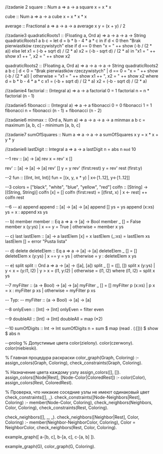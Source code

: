 //zadanie 2
square :: Num a => a -> a
square x = x * x

cube :: Num a => a -> a
cube x = x * x * x

average :: Fractional a => a -> a -> a
average x y = (x + y) / 2

//zadanie3
quadraticRoots1 :: (Floating a, Ord a) => a -> a -> a -> String
quadraticRoots1 a b c =
  let d = b * b - 4 * a * c in
  if d < 0 then "Brak pierwiastków rzeczywistych"
  else if d == 0 then "x = " ++ show (-b / (2 * a))
  else
    let x1 = (-b + sqrt d) / (2 * a)
        x2 = (-b - sqrt d) / (2 * a)
    in "x1 = " ++ show x1 ++ ", x2 = " ++ show x2

quadraticRoots2 :: (Floating a, Ord a) => a -> a -> a -> String
quadraticRoots2 a b c
  | d < 0     = "Brak pierwiastków rzeczywistych"
  | d == 0    = "x = " ++ show (-b / (2 * a))
  | otherwise = "x1 = " ++ show x1 ++ ", x2 = " ++ show x2
  where
    d  = b * b - 4 * a * c
    x1 = (-b + sqrt d) / (2 * a)
    x2 = (-b - sqrt d) / (2 * a)

//zadanie4
factorial :: (Integral a) => a -> a
factorial 0 = 1
factorial n = n * factorial (n - 1)

//zadanie5
fibonacci :: (Integral a) => a -> a
fibonacci 0 = 0
fibonacci 1 = 1
fibonacci n = fibonacci (n - 1) + fibonacci (n - 2)

//zadanie6
minmax :: (Ord a, Num a) => a -> a -> a -> a
minmax a b c = maximum [a, b, c] - minimum [a, b, c]

//zadanie7
sumOfSquares :: Num a => a -> a -> a
sumOfSquares x y = x * x + y * y

//zadanie8
lastDigit :: Integral a => a -> a
lastDigit n = abs n `mod` 10


--1
rev :: [a] -> [a]
rev x = rev' x []

rev' :: [a] -> [a] -> [a]
rev' [] y = y
rev' (first:rest) y = rev' rest (first:y) 

--2
fun :: [(Int, Int, Int)] 
fun = [(x, y, x * y) | x<-[1..12], y<-[1..12]]

--3
colors = ["black", "white", "blue", "yellow", "red"]
colfn :: [String] -> [(String, String)]
colfn [x] = []
colfn (first:rest) = [(first, x) | x <- rest] ++ colfn rest 


--6
-- a) append
append :: [a] -> [a] -> [a]
append [] ys = ys
append (x:xs) ys = x : append xs ys

-- b) member
member :: Eq a => a -> [a] -> Bool
member _ [] = False
member x (y:ys)
  | x == y    = True
  | otherwise = member x ys

-- c) last
lastElem :: [a] -> a
lastElem [x] = x
lastElem (_:xs) = lastElem xs
lastElem [] = error "Pusta lista"

-- d) delete
deleteElem :: Eq a => a -> [a] -> [a]
deleteElem _ [] = []
deleteElem x (y:ys)
  | x == y    = ys
  | otherwise = y : deleteElem x ys

-- e) split
split :: Ord a => a -> [a] -> ([a], [a])
split _ [] = ([], [])
split x (y:ys)
  | y < x     = (y:l1, l2)
  | y > x     = (l1, y:l2)
  | otherwise = (l1, l2)
  where (l1, l2) = split x ys


--7
myFilter :: (a -> Bool) -> [a] -> [a]
myFilter _ [] = []
myFilter p (x:xs)
  | p x       = x : myFilter p xs
  | otherwise = myFilter p xs

-- Typ:
-- myFilter :: (a -> Bool) -> [a] -> [a]

--8
onlyEven :: [Int] -> [Int]
onlyEven = filter even

--9
doubleAll :: [Int] -> [Int]
doubleAll = map (*2)

--10
sumOfDigits :: Int -> Int
sumOfDigits n = sum $ map (read . (:[])) $ show $ abs n




--prolog
% Допустимые цвета
color(zielony).
color(czerwony).
color(niebieski).

% Главная процедура раскраски
color_graph(Graph, Coloring) :-
    assign_colors(Graph, Coloring),
    check_constraints(Graph, Coloring).

% Назначение цвета каждому узлу
assign_colors([], []).
assign_colors([Node|Rest], [Node-Color|ColoredRest]) :-
    color(Color),
    assign_colors(Rest, ColoredRest).

% Проверка, что никакие соседние узлы не имеют одинаковый цвет
check_constraints([], _).
check_constraints([Node-Neighbors|Rest], Coloring) :-
    member(Node-Color, Coloring),
    check_neighbors(Neighbors, Color, Coloring),
    check_constraints(Rest, Coloring).

check_neighbors([], _, _).
check_neighbors([Neighbor|Rest], Color, Coloring) :-
    member(Neighbor-NeighborColor, Coloring),
    Color \= NeighborColor,
    check_neighbors(Rest, Color, Coloring).




example_graph([
    a-[b, c],
    b-[a, c],
    c-[a, b]
]).

example_graph(G), color_graph(G, Coloring).
